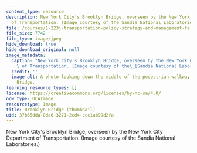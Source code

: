 ```yaml
---
content_type: resource
description: New York City's Brooklyn Bridge, overseen by the New York City Department
  of Transportation. (Image courtesy of the Sandia National Laboratories.)
file: /courses/1-223j-transportation-policy-strategy-and-management-fall-2004/37b65dda0da632712cd4ccc1ab99d2fa_1-223jf04-th.jpg
file_size: 7742
file_type: image/jpeg
hide_download: true
hide_download_original: null
image_metadata:
  caption: "New York City's Brooklyn Bridge, overseen by the New York City Department\
    \ of Transportation. (Image courtesy of the\_[Sandia National Laboratories](http://www.sandia.gov/).)"
  credit: ''
  image-alt: A photo looking down the middle of the pedestrian walkway on the Brooklyn
    Bridge.
learning_resource_types: []
license: https://creativecommons.org/licenses/by-nc-sa/4.0/
ocw_type: OCWImage
resourcetype: Image
title: Brooklyn Bridge (thumbnail)
uid: 37b65dda-0da6-3271-2cd4-ccc1ab99d2fa
---
```

New York City's Brooklyn Bridge, overseen by the New York City Department of Transportation. (Image courtesy of the Sandia National Laboratories.)